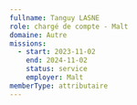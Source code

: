 ```yaml
---
fullname: Tanguy LASNE
role: chargé de compte - Malt
domaine: Autre
missions:
  - start: 2023-11-02
    end: 2024-11-02
    status: service
    employer: Malt
memberType: attributaire
---
```


